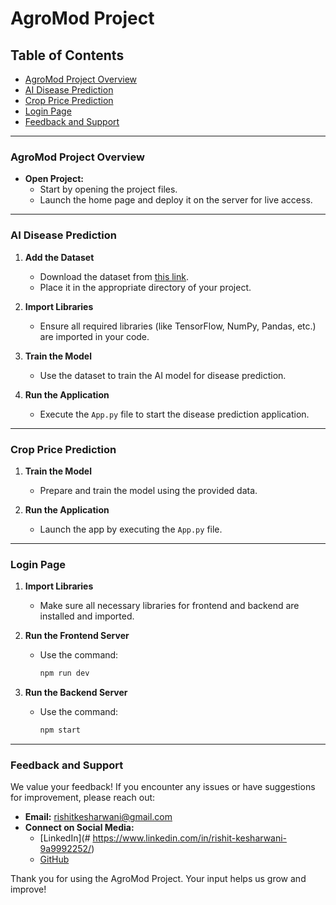 # AgroMod Project

## Table of Contents
- [AgroMod Project Overview](#agromod-project-overview)
- [AI Disease Prediction](#ai-disease-prediction)
- [Crop Price Prediction](#crop-price-prediction)
- [Login Page](#login-page)
- [Feedback and Support](#feedback-and-support)

---

### AgroMod Project Overview
- **Open Project:**
  - Start by opening the project files.
  - Launch the home page and deploy it on the server for live access.

---

### AI Disease Prediction
1. **Add the Dataset**
   - Download the dataset from [this link](https://www.kaggle.com/datasets/rashikrahmanpritom/plant-disease-recognition-dataset).
   - Place it in the appropriate directory of your project.

2. **Import Libraries**
   - Ensure all required libraries (like TensorFlow, NumPy, Pandas, etc.) are imported in your code.

3. **Train the Model**
   - Use the dataset to train the AI model for disease prediction.

4. **Run the Application**
   - Execute the `App.py` file to start the disease prediction application.

---

### Crop Price Prediction
1. **Train the Model**
   - Prepare and train the model using the provided data.

2. **Run the Application**
   - Launch the app by executing the `App.py` file.

---

### Login Page
1. **Import Libraries**
   - Make sure all necessary libraries for frontend and backend are installed and imported.

2. **Run the Frontend Server**
   - Use the command:
     ```bash
     npm run dev
     ```

3. **Run the Backend Server**
   - Use the command:
     ```bash
     npm start
     ```

---

### Feedback and Support
We value your feedback! If you encounter any issues or have suggestions for improvement, please reach out:

- **Email:** rishitkesharwani@gmail.com
- **Connect on Social Media:**
  - [LinkedIn](# https://www.linkedin.com/in/rishit-kesharwani-9a9992252/)
  - [GitHub](#)

Thank you for using the AgroMod Project. Your input helps us grow and improve!

